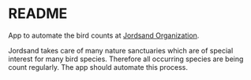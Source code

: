# README #

App to automate the bird counts at [Jordsand Organization](https://www.jordsand.de/).

Jordsand takes care of many nature sanctuaries which are of special interest for many bird species.
Therefore all occurring species are being count regularly. The app should automate this process.
